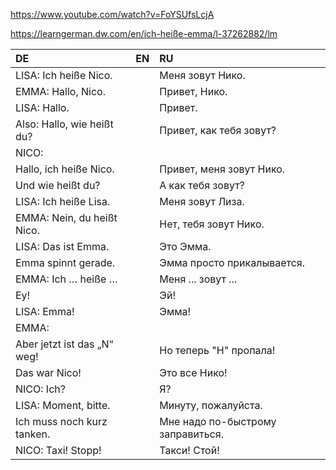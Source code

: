 ﻿https://www.youtube.com/watch?v=FoYSUfsLcjA

https://learngerman.dw.com/en/ich-heiße-emma/l-37262882/lm


|DE|EN|RU|
|:---|:---|:---|
LISA: Ich heiße Nico.||Меня зовут Нико.
EMMA: Hallo, Nico.||Привет, Нико.
LISA: Hallo.||Привет.
Also: Hallo, wie heißt du?||Привет, как тебя зовут?
NICO:||
Hallo, ich heiße Nico.||Привет, меня зовут Нико.
Und wie heißt du?||А как тебя зовут?
LISA: Ich heiße Lisa.||Меня зовут Лиза.
EMMA: Nein, du heißt Nico.||Нет, тебя зовут Нико.
LISA: Das ist Emma.||Это Эмма.
Emma spinnt gerade.||Эмма просто прикалывается.
EMMA: Ich … heiße …||Меня ... зовут ...
Ey!||Эй!
LISA: Emma!||Эмма!
EMMA: ||
Aber jetzt ist das „N“ weg!||Но теперь "Н" пропала!
Das war Nico!||Это все Нико!
NICO: Ich?||Я?
LISA: Moment, bitte.||Минуту, пожалуйста.
Ich muss noch kurz tanken.||Мне надо по-быстрому заправиться.
NICO: Taxi! Stopp!||Такси! Стой!
